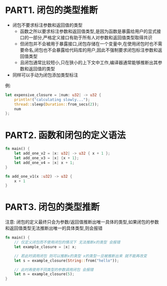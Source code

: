 # PART1. 闭包的类型推断

- 闭包不要求标注参数和返回值的类型
  - 函数之所以要求标注参数和返回值类型,是因为函数是暴露给用户的显式接口的一部分,严格定义接口有助于所有人对参数和返回值类型取得共识
  - 但闭包并不会被用于暴露接口,闭包存储在一个变量中,在使用闭包时也不需要命名,闭包也不会暴露给代码库的用户,因此不强制要求闭包标注参数和返回值类型
  - 且闭包通常比较短小,只在狭小的上下文中工作,编译器通常能够推断出其参数和返回值的类型
- 同样可以手动为闭包添加类型标注

例:

```rust
let expensive_closure = |num: u32| -> u32 {
    println!("calculating slowly...");
    thread::sleep(Duration::from_secs(2));
    num
};
```

# PART2. 函数和闭包的定义语法

```rust
fn main() {
    let add_one_v2 = |x: u32| -> u32 { x + 1 };
    let add_one_v3 = |x| {x + 1};
    let add_one_v4 = |x| x + 1;
}

fn add_one_v1(x :u32) -> u32 {
    x + 1
}
```

# PART3. 闭包的类型推断

注意: 闭包的定义最终只会为参数/返回值推断出唯一具体的类型,如果闭包的参数和返回值类型无法推断出唯一的具体类型,则会报错

```rust
fn main() {
    // 仅定义闭包而不使用闭包的情况下 无法推断x的类型 会报错
    let example_closure = |x| x;

    // 若此时调用闭包 则可以推断x的类型 x的类型一旦被推断出来 就不能再改变
    let s = example_closure(String::from("hello"));

    // 此时再使用不同类型的参数调用闭包 会报错
    let n = example_closure(5);
}
```